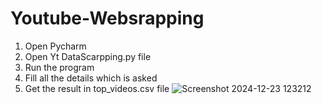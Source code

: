 # Youtube-Websrapping
1. Open Pycharm
2. Open Yt DataScarpping.py file
3. Run the program
4. Fill all the details which is asked
5. Get the result in top_videos.csv file
![Screenshot 2024-12-23 123212](https://github.com/user-attachments/assets/716a0c2b-722f-4cdb-b81b-23547dcf82d2)
